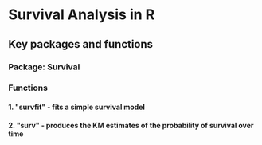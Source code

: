 # Survival Analysis in R
## Key packages and functions
### Package: Survival
### Functions
#### 1. "survfit" - fits a simple survival model

#### 2. "surv" - produces the KM estimates of the probability of survival over time
